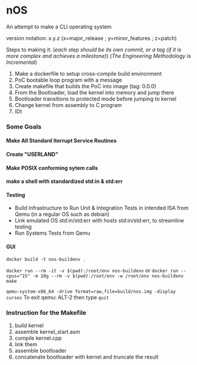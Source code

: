 # nOS 
An attempt to make a CLI operating system

version notation: x.y.z (x=major_release ; y=minor_features ; z=patch)

Steps to making it:
(_each step should be its own commit, or a tag (if it is more complex and achieves a milestone)_)
(_The Engineering Methodology is Incremental_)

1. Make a dockerfile to setup cross-compile build environment
2. PoC bootable loop program with a message
3. Create makefile that builds the PoC into image (tag: 0.0.0)
4. From the Bootloader, load the kernel into memory and jump there
5. Bootloader transitions to protected mode before jumping to kernel
6. Change kernel from assembly to C program
7. IDt



### Some Goals
#### Make All Standard Iterrupt Service Routines
#### Create "USERLAND"
#### Make POSIX conforming sytem calls
#### make a shell with standardized std:in & std:err
#### Testing
- Build Infrastructure to Run Unit & Integration Tests in intended ISA from Qemu (in a regular OS such as debian)
- Link emulated OS std:in/std:err with hosts std:in/std:err, to streamline testing
- Run Systems Tests from Qemu
#### GUI


`docker build -t nos-buildenv .`

`docker run --rm -it -v $(pwd):/root/env nos-buildenv`
or
`docker run --cpus="15" -m 10g --rm -v $(pwd):/root/env -w /root/env nos-buildenv make`

`qemu-system-x86_64 -drive format=raw,file=build/nos.img -display curses`
To exit qemu: ALT-2 then type `quit`

### Instruction for the Makefile
1. build kernel
  1. assemble kernel_start.asm
  2. compile kernel.cpp
  3. link them
2. assemble bootloader
3. concatenate bootloader with kernel and truncate the result
